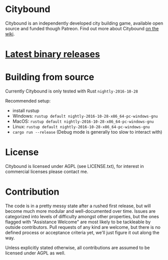 # Citybound

Citybound is an independently developed city building game, available open source and funded though Patreon.
Find out more about Citybound [on the wiki](https://github.com/aeickhoff/citybound/wiki).

# [Latest binary releases](https://github.com/aeickhoff/citybound/releases)

# Building from source

Currently Citybound is only tested with Rust `nightly-2016-10-28`

Recommended setup:
* install rustup
* Windows: `rustup default nightly-2016-10-28-x86_64-pc-windows-gnu`
* MacOS: `rustup default nightly-2016-10-28-x86_64-pc-windows-gnu`
* Linux: `rustup default nightly-2016-10-28-x86_64-pc-windows-gnu`
* `cargo run --release` (Debug mode is generally too slow to interact with)

# License

Citybound is licensed under AGPL (see LICENSE.txt), for interest in commercial licenses please contact me.

# Contribution

The code is in a pretty messy state after a rushed first release, but will become much more modular and well-documented over time.
Issues are categorized into levels of difficulty amongst other properties, but the ones flagged with "Assistance Welcome" are most likely to be tackleable by outside contributors.
Pull requests of any kind are welcome, but there is no defined process or acceptance criteria yet, we'll just figure it out along the way.

Unless explicitly stated otherwise, all contributions are assumed to be licensed under AGPL as well.
